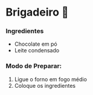 # Brigadeiro :chocolate_bar:

### Ingredientes

- Chocolate em pó
- Leite condensado



### Modo de Preparar:

1. Ligue o forno em fogo médio
2. Coloque os ingredientes

